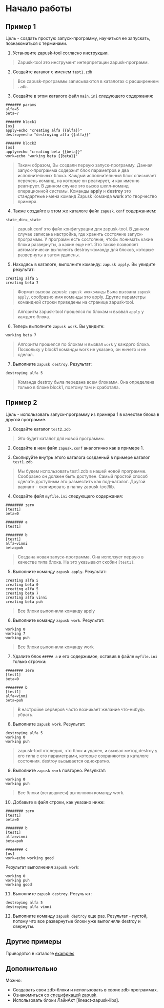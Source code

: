 # Начало работы

## Пример 1

Цель - создать простую запуск-программу, научиться ее запускать, познакомиться с терминами.

1. Установите zapusk-tool согласно [инструкции](https://github.com/pavelvasev/zapusk-tool).
> Zapusk-tool это инструмент интерпретации zapusk-программ.

2. Создайте каталог с именем `test1.zdb`
> Все zapusk-программы записываются в каталогах с расширением `.zdb`.

3. Создайте в этом каталоге файл `main.ini` следующего содержания:
```
####### params
alfa=5
beta=7

####### block1
[os]
apply=echo "creating alfa {{alfa}}"
destroy=echo "destroying alfa {{alfa}}"

####### block2
[os]
apply=echo "creating beta {{beta}}"
work=echo "working beta {{beta}}"
```
> Таким образом, Вы создали первую запуск-программу.
> Данная запуск-программа содержит блок параметров и два исполнительных блока.
> Каждый исполнительный блок описывает перечень команд, на которые
> он реагирует, и как именно реагирует.
> В данном случае это вызов шелл-команд операционной системы.
> Команды **apply** и **destroy** это стандартные имена команд Zapusk
> Команда **work** это творчество примера.

4. Также создайте в этом же каталоге файл `zapusk.conf` содержанием:
```
state_dir=_state
```
> zapusk.conf это файл конфигурации для zapusk-tool. В данном случае записана настройка,
> где хранить состояние запуск-программы. У программ есть состояние, чтобы понимать
> какие блоки развернуты, а какие еще нет. Это также позволяет автоматически
> выполнять destroy-команду для блоков, которые развернуты а затем удалены.

5. Находясь в каталоге, выполните команду: `zapusk apply`. Вы увидите результат:
```
creating alfa 5
creating beta 7
```
> Формат вызова zapusk: `zapusk имякоманды`
> Была вызвана `zapusk apply`, сообразно имя команды это apply.
> Другие параметры командной строки приведены на странице zapusk-tool.

> Алгоритм zapusk-tool прошелся по блокам и вызвал `apply` у каждого блока.

6. Теперь выполните `zapusk work`. Вы увидите:
```
working beta 7
```
> Алгоритм прошелся по блокам и вызвал `work` у каждого блока.
> Поскольку у block1 команды work не указано, он ничего и не сделал.

7. Выполните `zapusk destroy`. Результат:
```
destroying alfa 5
```
> Команда destroy была передана всем блокамм. Она определена только
> в блоке block1, поэтому там и сработала.

## Пример 2

Цель - использовать запуск-программу из примера 1 в качестве блока в другой программе.

1. Создайте каталог `test2.zdb`
> Это будет каталог для новой программы.

2. Создайте в нем файл `zapusk.conf` аналогично как в примере 1.

3. Скопируйте внутрь этого каталога созданный в примере каталог `test1.zdb`
> Мы будем использовать test1.zdb в нашей новой программе. Сообразно он должен быть
> доступен. Самый простой способ сделать доступным это разместить как под-каталог.
> Другой вариант - скопировать в папку zapusk-tool/lib.

4. Создайте файл `myfile.ini` следующего содержания:
```
######## zero
[test1]
beta=0

######## a
[test1]

######## b
[test1]
alfa=vinni
beta=puh
```
> Создана новая запуск-программа. Она исползует первую в качестве типа блока.
> На это указывают скобки `[test1]`.

5. Выполните команду `zapusk apply`. Результат:
```
creating alfa 5
creating beta 0
creating alfa 5
creating beta 7
creating alfa vinni
creating beta puh
```
> Все блоки выполнили команду apply

6. Выполните команду `zapusk work`. Результат:
```
working 0
working 7
working puh
```
> Все блоки выполнили команду work

7. Удалите блок `##### a` и его содержимое, оставив в файле `myfile.ini` только строчки:
```
######## zero
[test1]
beta=0

######## b
[test1]
alfa=vinni
beta=puh
```
> В настройке серверов часто возникает желание что-нибудь убрать.

8. Выполните `zapusk work`. Результат:
```
destroying alfa 5
working 0
working puh
```
>
> zapusk-tool отследил, что блок **a** удален, и вызвал метод destroy у его типа с его параметрами,
> которые сохраняются в каталоге состояния. destroy вызывается однократно.

9. Выполните `zapusk work` повторно. Результат:
```
working 0
working puh
```
> Все блоки (оставшиеся) выполнили команду work.

10. Добавьте в файл строки, как указано ниже:
```
######## zero
[test1]
beta=0

######## b
[test1]
alfa=vinni
beta=puh

######## c
[os]
work=echo working good
```
Результат выполнения `zapusk work`:
```
working 0
working puh
working good
```

11. Выполните `zapusk destroy`. Результат:
```
destroying alfa 5
destroying alfa vinni
```

12. Выполните команду `zapusk destroy` еще раз. Результат - пустой, потому что все развернутые блоки уже выполняли destroy и свернуты.

## Другие примеры

Приводятся в каталоге [examples](examples)

## Дополнительно

Можно:
* Создавать свои zdb-блоки и использовать в своих zdb-программах.
* Ознакомиться со [спецификацей zapusk](spec-1.md).
* Использовать блоки ЛайнАкт [lineact-zapusk-libs].
